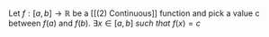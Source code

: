 Let $f : [a, b] \rightarrow \mathbb{R}$ be a [[(2) Continuous]] function and pick a value c between $f(a)$ and $f(b)$. $\exists x \in [a,b] \ such \ that \ f(x) = c$

